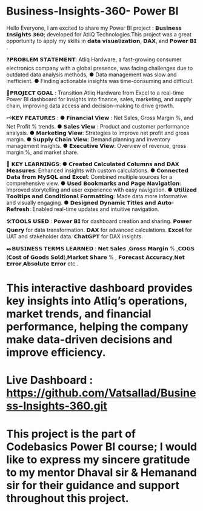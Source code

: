 # Business-Insights-360- Power BI
Hello Everyone, 
I am excited to share my Power BI project : 𝗕𝘂𝘀𝗶𝗻𝗲𝘀𝘀 𝗜𝗻𝘀𝗶𝗴𝗵𝘁𝘀 𝟯𝟲𝟬; developed for AtliQ Technologies.This project was a great opportunity to apply my skills in 𝗱𝗮𝘁𝗮 𝘃𝗶𝘀𝘂𝗮𝗹𝗶𝘇𝗮𝘁𝗶𝗼𝗻, 𝗗𝗔𝗫, and 𝗣𝗼𝘄𝗲𝗿 𝗕𝗜 .

❓𝗣𝗥𝗢𝗕𝗟𝗘𝗠 𝗦𝗧𝗔𝗧𝗘𝗠𝗘𝗡𝗧:
Atliq Hardware, a fast-growing consumer electronics company with a global presence, was facing challenges due to outdated data analysis methods, 
● Data management was slow and inefficient.
● Finding actionable insights was time-consuming and difficult.

🎯𝗣𝗥𝗢𝗝𝗘𝗖𝗧 𝗚𝗢𝗔𝗟 :
Transition Atliq Hardware from Excel to a real-time Power BI dashboard for insights into finance, sales, marketing, and supply chain, improving data access and decision-making to drive growth.

🗝️𝗞𝗘𝗬 𝗙𝗘𝗔𝗧𝗨𝗥𝗘𝗦 :
● 𝗙𝗶𝗻𝗮𝗻𝗰𝗶𝗮𝗹 𝗩𝗶𝗲𝘄 : Net Sales, Gross Margin %, and Net Profit % trends.
● 𝗦𝗮𝗹𝗲𝘀 𝗩𝗶𝗲𝘄 : Product and customer performance analysis.
● 𝗠𝗮𝗿𝗸𝗲𝘁𝗶𝗻𝗴 𝗩𝗶𝗲𝘄: Strategies to improve net profit and gross margin.
● 𝗦𝘂𝗽𝗽𝗹𝘆 𝗖𝗵𝗮𝗶𝗻 𝗩𝗶𝗲𝘄: Demand planning and inventory management insights.
● 𝗘𝘅𝗲𝗰𝘂𝘁𝗶𝘃𝗲 𝗩𝗶𝗲𝘄: Overview of revenue, gross margin %, and market share.

📝 𝗞𝗘𝗬 𝗟𝗘𝗔𝗥𝗡𝗜𝗡𝗚𝗦:
● 𝗖𝗿𝗲𝗮𝘁𝗲𝗱 𝗖𝗮𝗹𝗰𝘂𝗹𝗮𝘁𝗲𝗱 𝗖𝗼𝗹𝘂𝗺𝗻𝘀 𝗮𝗻𝗱 𝗗𝗔𝗫 𝗠𝗲𝗮𝘀𝘂𝗿𝗲𝘀: Enhanced insights with custom calculations.
● 𝗖𝗼𝗻𝗻𝗲𝗰𝘁𝗲𝗱 𝗗𝗮𝘁𝗮 𝗳𝗿𝗼𝗺 𝗠𝘆𝗦𝗤𝗟 𝗮𝗻𝗱 𝗘𝘅𝗰𝗲𝗹: Combined multiple sources for a comprehensive view.
● 𝗨𝘀𝗲𝗱 𝗕𝗼𝗼𝗸𝗺𝗮𝗿𝗸𝘀 𝗮𝗻𝗱 𝗣𝗮𝗴𝗲 𝗡𝗮𝘃𝗶𝗴𝗮𝘁𝗶𝗼𝗻: Improved storytelling and user experience with easy navigation.
● 𝗨𝘁𝗶𝗹𝗶𝘇𝗲𝗱 𝗧𝗼𝗼𝗹𝘁𝗶𝗽𝘀 𝗮𝗻𝗱 𝗖𝗼𝗻𝗱𝗶𝘁𝗶𝗼𝗻𝗮𝗹 𝗙𝗼𝗿𝗺𝗮𝘁𝘁𝗶𝗻𝗴: Made data more informative and visually engaging.
● 𝗗𝗲𝘀𝗶𝗴𝗻𝗲𝗱 𝗗𝘆𝗻𝗮𝗺𝗶𝗰 𝗧𝗶𝘁𝗹𝗲𝘀 𝗮𝗻𝗱 𝗔𝘂𝘁𝗼-𝗥𝗲𝗳𝗿𝗲𝘀𝗵: Enabled real-time updates and intuitive navigation.

🛠️𝗧𝗢𝗢𝗟𝗦 𝗨𝗦𝗘𝗗 :
𝗣𝗼𝘄𝗲𝗿 𝗕𝗜 for dashboard creation and sharing.
𝗣𝗼𝘄𝗲𝗿 𝗤𝘂𝗲𝗿𝘆 for data transformation.
𝗗𝗔𝗫 for advanced calculations.
𝗘𝘅𝗰𝗲𝗹 for UAT and stakeholder data.
𝗖𝗵𝗮𝘁𝗚𝗣𝗧 for DAX insights.

✒️𝗕𝗨𝗦𝗜𝗡𝗘𝗦𝗦 𝗧𝗘𝗥𝗠𝗦 𝗟𝗘𝗔𝗥𝗡𝗘𝗗 : 
𝗡𝗲𝘁 𝗦𝗮𝗹𝗲𝘀 ,𝗚𝗿𝗼𝘀𝘀 𝗠𝗮𝗿𝗴𝗶𝗻 % ,𝗖𝗢𝗚𝗦 (𝗖𝗼𝘀𝘁 𝗼𝗳 𝗚𝗼𝗼𝗱𝘀 𝗦𝗼𝗹𝗱),𝗠𝗮𝗿𝗸𝗲𝘁 𝗦𝗵𝗮𝗿𝗲 % ,
𝗙𝗼𝗿𝗲𝗰𝗮𝘀𝘁 𝗔𝗰𝗰𝘂𝗿𝗮𝗰𝘆,𝗡𝗲𝘁 𝗘𝗿𝗿𝗼𝗿,𝗔𝗯𝘀𝗼𝗹𝘂𝘁𝗲 𝗘𝗿𝗿𝗼𝗿 etc .

# This interactive dashboard provides key insights into Atliq’s operations, market trends, and financial performance, helping the company make data-driven decisions and improve efficiency.

# Live Dashboard : https://github.com/Vatsallad/Business-Insights-360.git

# This project is the part of Codebasics Power BI course; I would like to express my sincere gratitude to my mentor Dhaval sir & Hemanand sir for their guidance and support throughout this project.
